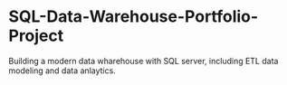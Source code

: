 # SQL-Data-Warehouse-Portfolio-Project
Building a modern data wharehouse with SQL server, including ETL data modeling and data anlaytics.
